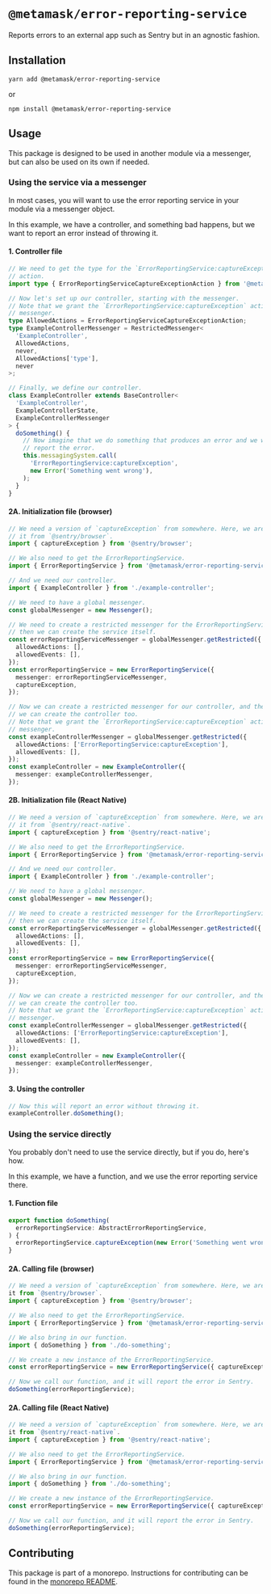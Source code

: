 # `@metamask/error-reporting-service`

Reports errors to an external app such as Sentry but in an agnostic fashion.

## Installation

`yarn add @metamask/error-reporting-service`

or

`npm install @metamask/error-reporting-service`

## Usage

This package is designed to be used in another module via a messenger, but can also be used on its own if needed.

### Using the service via a messenger

In most cases, you will want to use the error reporting service in your module via a messenger object.

In this example, we have a controller, and something bad happens, but we want to report an error instead of throwing it.

#### 1. Controller file

```typescript
// We need to get the type for the `ErrorReportingService:captureException`
// action.
import type { ErrorReportingServiceCaptureExceptionAction } from '@metamask/error-reporting-service';

// Now let's set up our controller, starting with the messenger.
// Note that we grant the `ErrorReportingService:captureException` action to the
// messenger.
type AllowedActions = ErrorReportingServiceCaptureExceptionAction;
type ExampleControllerMessenger = RestrictedMessenger<
  'ExampleController',
  AllowedActions,
  never,
  AllowedActions['type'],
  never
>;

// Finally, we define our controller.
class ExampleController extends BaseController<
  'ExampleController',
  ExampleControllerState,
  ExampleControllerMessenger
> {
  doSomething() {
    // Now imagine that we do something that produces an error and we want to
    // report the error.
    this.messagingSystem.call(
      'ErrorReportingService:captureException',
      new Error('Something went wrong'),
    );
  }
}
```

#### 2A. Initialization file (browser)

```typescript
// We need a version of `captureException` from somewhere. Here, we are getting
// it from `@sentry/browser`.
import { captureException } from '@sentry/browser';

// We also need to get the ErrorReportingService.
import { ErrorReportingService } from '@metamask/error-reporting-service';

// And we need our controller.
import { ExampleController } from './example-controller';

// We need to have a global messenger.
const globalMessenger = new Messenger();

// We need to create a restricted messenger for the ErrorReportingService, and
// then we can create the service itself.
const errorReportingServiceMessenger = globalMessenger.getRestricted({
  allowedActions: [],
  allowedEvents: [],
});
const errorReportingService = new ErrorReportingService({
  messenger: errorReportingServiceMessenger,
  captureException,
});

// Now we can create a restricted messenger for our controller, and then
// we can create the controller too.
// Note that we grant the `ErrorReportingService:captureException` action to the
// messenger.
const exampleControllerMessenger = globalMessenger.getRestricted({
  allowedActions: ['ErrorReportingService:captureException'],
  allowedEvents: [],
});
const exampleController = new ExampleController({
  messenger: exampleControllerMessenger,
});
```

#### 2B. Initialization file (React Native)

```typescript
// We need a version of `captureException` from somewhere. Here, we are getting
// it from `@sentry/react-native`.
import { captureException } from '@sentry/react-native';

// We also need to get the ErrorReportingService.
import { ErrorReportingService } from '@metamask/error-reporting-service';

// And we need our controller.
import { ExampleController } from './example-controller';

// We need to have a global messenger.
const globalMessenger = new Messenger();

// We need to create a restricted messenger for the ErrorReportingService, and
// then we can create the service itself.
const errorReportingServiceMessenger = globalMessenger.getRestricted({
  allowedActions: [],
  allowedEvents: [],
});
const errorReportingService = new ErrorReportingService({
  messenger: errorReportingServiceMessenger,
  captureException,
});

// Now we can create a restricted messenger for our controller, and then
// we can create the controller too.
// Note that we grant the `ErrorReportingService:captureException` action to the
// messenger.
const exampleControllerMessenger = globalMessenger.getRestricted({
  allowedActions: ['ErrorReportingService:captureException'],
  allowedEvents: [],
});
const exampleController = new ExampleController({
  messenger: exampleControllerMessenger,
});
```

#### 3. Using the controller

```typescript
// Now this will report an error without throwing it.
exampleController.doSomething();
```

### Using the service directly

You probably don't need to use the service directly, but if you do, here's how.

In this example, we have a function, and we use the error reporting service there.

#### 1. Function file

```typescript
export function doSomething(
  errorReportingService: AbstractErrorReportingService,
) {
  errorReportingService.captureException(new Error('Something went wrong'));
}
```

#### 2A. Calling file (browser)

```typescript
// We need a version of `captureException` from somewhere. Here, we are getting
it from `@sentry/browser`.
import { captureException } from '@sentry/browser';

// We also need to get the ErrorReportingService.
import { ErrorReportingService } from '@metamask/error-reporting-service';

// We also bring in our function.
import { doSomething } from './do-something';

// We create a new instance of the ErrorReportingService.
const errorReportingService = new ErrorReportingService({ captureException });

// Now we call our function, and it will report the error in Sentry.
doSomething(errorReportingService);
```

#### 2A. Calling file (React Native)

```typescript
// We need a version of `captureException` from somewhere. Here, we are getting
it from `@sentry/react-native`.
import { captureException } from '@sentry/react-native';

// We also need to get the ErrorReportingService.
import { ErrorReportingService } from '@metamask/error-reporting-service';

// We also bring in our function.
import { doSomething } from './do-something';

// We create a new instance of the ErrorReportingService.
const errorReportingService = new ErrorReportingService({ captureException });

// Now we call our function, and it will report the error in Sentry.
doSomething(errorReportingService);
```

## Contributing

This package is part of a monorepo. Instructions for contributing can be found in the [monorepo README](https://github.com/MetaMask/core#readme).
